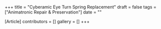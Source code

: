 +++
title = "Cyberamic Eye Turn Spring Replacement"
draft = false
tags = ["Animatronic Repair & Preservation"]
date = ""

[Article]
contributors = []
gallery = []
+++